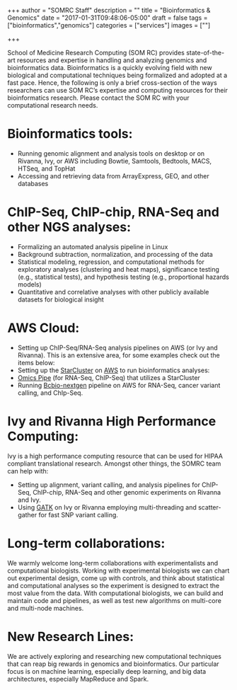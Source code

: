 +++
author = "SOMRC Staff"
description = ""
title = "Bioinformatics & Genomics"
date = "2017-01-31T09:48:06-05:00"
draft = false
tags = ["bioinformatics","genomics"]
categories = ["services"]
images = [""]

+++

School of Medicine Research Computing (SOM RC) provides state-of-the-art resources and expertise in handling and analyzing genomics and bioinformatics data. Bioinformatics is a quickly evolving field with new biological and computational techniques being formalized and adopted at a fast pace. Hence, the following is only a brief cross-section of the ways researchers can use SOM RC’s expertise and computing resources for their bioinformatics research. Please contact the SOM RC with your computational research needs.


# Bioinformatics tools:
-	Running genomic alignment and analysis tools on desktop or on Rivanna, Ivy, or AWS including Bowtie, Samtools, Bedtools, MACS, HTSeq, and TopHat
-	Accessing and retrieving data from ArrayExpress, GEO, and other databases

# ChIP-Seq, ChIP-chip, RNA-Seq and other NGS analyses: 
-	Formalizing an automated analysis pipeline in Linux 
-	Background subtraction, normalization, and processing of the data
-	Statistical modeling, regression, and computational methods for exploratory analyses (clustering and heat maps), significance testing (e.g., statistical tests), and hypothesis testing (e.g., proportional hazards models) 
-	Quantitative and correlative analyses with other publicly available datasets for biological insight
 
# AWS Cloud:
-	Setting up ChIP-Seq/RNA-Seq analysis pipelines on AWS (or Ivy and Rivanna). This is an extensive area, for some examples check out the items below: 
-	Setting up the [StarCluster](http://star.mit.edu/cluster/docs/latest/overview.html) on [AWS](http://www.oliverelliott.org/article/computing/tut_bio_aws/) to run bioinformatics analyses:
-	[Omics Pipe](http://omics-pipe.readthedocs.io/en/latest/about.html) (for RNA-Seq, ChIP-Seq) that utilizes a StarCluster
-	Running [Bcbio-nextgen](http://bcbio-nextgen.readthedocs.io/en/latest/contents/pipelines.html) pipeline on AWS for RNA-Seq, cancer variant calling, and ChIp-Seq.

# Ivy and Rivanna High Performance Computing:
Ivy is a high performance computing resource that can be used for HIPAA compliant translational research. Amongst other things, the SOMRC team can help with:
-	Setting up alignment, variant calling, and analysis pipelines for ChIP-Seq, ChIP-chip, RNA-Seq and other genomic experiments on Rivanna and Ivy. 
-	Using [GATK](https://software.broadinstitute.org/gatk/guide/article.php?id=1988) on Ivy or Rivanna employing multi-threading and scatter-gather for fast SNP variant calling.

# Long-term collaborations:
We warmly welcome long-term collaborations with experimentalists and computational biologists. Working with experimental biologists we can chart out experimental design, come up with controls, and think about statistical and computational analyses so the experiment is designed to extract the most value from the data. With computational biologists, we can build and maintain code and pipelines, as well as test new algorithms on multi-core and multi-node machines.


# New Research Lines:
We are actively exploring and researching new computational techniques that can reap big rewards in genomics and bioinformatics. Our particular focus is on machine learning, especially deep learning, and big data architectures, especially MapReduce and Spark.
